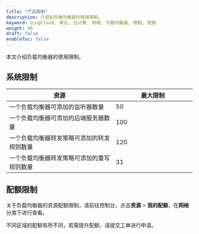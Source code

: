 ```yaml
---
title: "产品限制"
description: 介绍如负载均衡器的使用限制。
keyword: QingCloud, 青云, 云计算, 网络, 负载均衡器, 限制, 配额
weight: 40
draft: false
enableToc: false
---
```


本文介绍负载均衡器的使用限制。

## 系统限制

| 资源                                       | <span style="display: inline-block;width:200px">最大限制</span> |
| ------------------------------------------ | ------------------------------------------------------------ |
| 一个负载均衡器可添加的监听器数量           | 50                                                           |
| 一个负载均衡器可添加的后端服务器数量       | 100                                                          |
| 一个负载均衡器转发策略可添加的转发规则数量 | 120                                                          |
| 一个负载均衡器转发策略可添加的重写规则数量 | 31                                                           |

## 配额限制

关于负载均衡器的资源配额限制，请前往控制台，点击**资源** > **我的配额**，在**网络**分类下进行查看。

不同区域的配额有所不同，若需提升配额，请提交工单进行申请。



